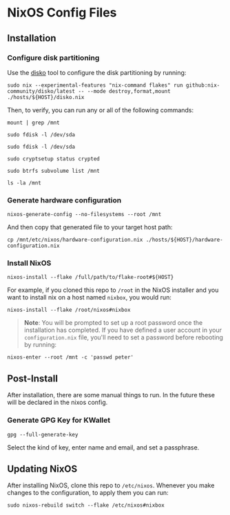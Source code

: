 # NixOS Config Files

## Installation

### Configure disk partitioning

Use the [disko](https://github.com/nix-community/disko/blob/master/docs/quickstart.md) tool to configure the disk
partitioning by running:

```{bash}
sudo nix --experimental-features "nix-command flakes" run github:nix-community/disko/latest -- --mode destroy,format,mount ./hosts/${HOST}/disko.nix
```

Then, to verify, you can run any or all of the following commands:

```{bash}
mount | grep /mnt
```

```{bash}
sudo fdisk -l /dev/sda
```

```{bash}
sudo fdisk -l /dev/sda
```

```{bash}
sudo cryptsetup status crypted
```

```{bash}
sudo btrfs subvolume list /mnt
```

```{bash}
ls -la /mnt
```

### Generate hardware configuration

```{bash}
nixos-generate-config --no-filesystems --root /mnt
```

And then copy that generated file to your target host path:

```{bash}
cp /mnt/etc/nixos/hardware-configuration.nix ./hosts/${HOST}/hardware-configuration.nix
```

### Install NixOS

```{bash}
nixos-install --flake /full/path/to/flake-root#${HOST}
```

For example, if you cloned this repo to `/root` in the NixOS installer and you want to install nix on a host
named `nixbox`, you would run:

```{bash}
nixos-install --flake /root/nixos#nixbox
```

> **Note**: You will be prompted to set up a root password once the installation has completed. If you have defined a
> user account in your `configuration.nix` file, you'll need to set a password before rebooting by running:

```{bash}
nixos-enter --root /mnt -c 'passwd peter'
```

## Post-Install

After installation, there are some manual things to run. In the future these will be declared in the nixos config.

### Generate GPG Key for KWallet

```{bash}
gpg --full-generate-key
```
Select the kind of key, enter name and email, and set a passphrase.

## Updating NixOS

After installing NixOS, clone this repo to `/etc/nixos`. Whenever you make changes to the configuration, to apply them
you can run:

```{bash}
sudo nixos-rebuild switch --flake /etc/nixos#nixbox
```
